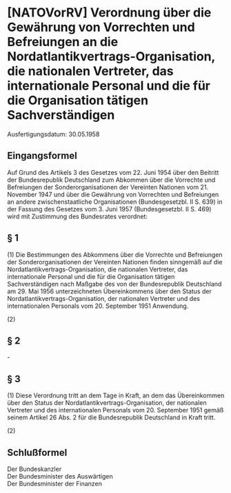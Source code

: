 # [NATOVorRV] Verordnung über die Gewährung von Vorrechten und Befreiungen an die Nordatlantikvertrags-Organisation, die nationalen Vertreter, das internationale Personal und die für die Organisation tätigen Sachverständigen

Ausfertigungsdatum: 30.05.1958

 

## Eingangsformel

Auf Grund des Artikels 3 des Gesetzes vom 22. Juni 1954 über den Beitritt der Bundesrepublik Deutschland zum Abkommen über die Vorrechte und Befreiungen der Sonderorganisationen der Vereinten Nationen vom 21. November 1947 und über die Gewährung von Vorrechten und Befreiungen an andere zwischenstaatliche Organisationen (Bundesgesetzbl. II S. 639) in der Fassung des Gesetzes vom 3. Juni 1957 (Bundesgesetzbl. II S. 469) wird mit Zustimmung des Bundesrates verordnet:


## § 1

(1) Die Bestimmungen des Abkommens über die Vorrechte und Befreiungen der Sonderorganisationen der Vereinten Nationen finden sinngemäß auf die Nordatlantikvertrags-Organisation, die nationalen Vertreter, das internationale Personal und die für die Organisation tätigen Sachverständigen nach Maßgabe des von der Bundesrepublik Deutschland am 29. Mai 1956 unterzeichneten Übereinkommens über den Status der Nordatlantikvertrags-Organisation, der nationalen Vertreter und des internationalen Personals vom 20. September 1951 Anwendung.

(2)


## § 2

\-


## § 3

(1) Diese Verordnung tritt an dem Tage in Kraft, an dem das Übereinkommen über den Status der Nordatlantikvertrags-Organisation, der nationalen Vertreter und des internationalen Personals vom 20. September 1951 gemäß seinem Artikel 26 Abs. 2 für die Bundesrepublik Deutschland in Kraft tritt.

(2)


## Schlußformel

Der Bundeskanzler  
Der Bundesminister des Auswärtigen  
Der Bundesminister der Finanzen
